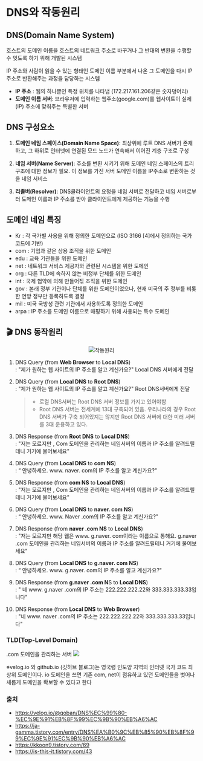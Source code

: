 # DNS와 작동원리
## DNS(Domain Name System)
호스트의 도메인 이름을 호스트의 네트워크 주소로 바꾸거나 그 반대의 변환을 수행할 수 잇도록 하기 위해 개발된 시스템

IP 주소와 사람이 읽을 수 있는 형태인 도메인 이름 부분에서 나온 그 도메인을 다시 IP 주소로 반환해주는 과정을 담당하는 시스템
- **IP 주소** : 웹의 하나뿐인 특정 위치를 나타냄 (172.217.161.206같은 숫자덩어리)
- **도메인 이름 서버**: 브라우저에 입력하는 웹주소(google.com)를 웹사이트이 실제 (IP) 주소에 맞춰주는 특별한 서버

## DNS 구성요소
1. **도메인 네임 스페이스(Domain Name Space)**: 최상위에 루트 DNS 서버가 존재하고, 그 하위로 인터넷에 연결된 모드 노드가 연속해서 이어진 계층 구조로 구성

2. **네임 서버(Name Server)**: 주소를 변환 시키기 위해 도메인 네임 스페이스의 트리구조에 대한 정보가 필요. 이 정보를 가진 서버 도메인 이름을 IP주소로 변환하는 것을 네임 서비스
3. **리졸버(Resolver)**: DNS클라이언트의 요청을 네임 서버로 전달하고 네임 서버로부터 도메인 이름과 IP 주소를 받아 클라이언트에게 제공하는 기능을 수행

## 도메인 네임 특징
- Kr : 각 국가별 사용을 위해 정의한 도메인으로 (ISO 3166 [4]에서 정의하는 국가 코드에 기반)
- com : 기업과 같은 상용 조직을 위한 도메인
- edu : 교육 기관들을 위한 도메인
- net : 네트워크 서비스 제공자와 관련된 시스템을 위한 도메인
- org : 다른 TLD에 속하지 않는 비정부 단체를 위한 도메인
- int : 국제 협약에 의해 만들어짂 조직을 위한 도메인
- gov : 본래 정부 기관이나 단체를 위한 도메인이었으나, 현재 미국의 주 정부를 비롯한 연방 정부만 등록하도록 결정
- mil : 미국 국방성 관련 기관에서 사용하도록 정의한 도메인
- arpa : IP 주소를 도메인 이름으로 매핑하기 위해 사용되는 특수 도메인

## 🎬 DNS 동작원리
<p align = "center">
<img src ="https://img1.daumcdn.net/thumb/R1280x0/?scode=mtistory2&fname=https%3A%2F%2Fblog.kakaocdn.net%2Fdn%2FcgbNqc%2Fbtq1uuMDN4D%2Fcfifchk6rOn14ZyP9LB8O0%2Fimg.jpg" >작동원리

1. DNS Query (from **Web Browser** to **Local DNS**) <Br> : "제가 원하는 웹 사이트의 IP 주소를 알고 계신가요?" Local DNS 서버에게 전달
2. DNS Query (from **Local DNS** to **Root DNS**)<br> :  "제가 원하는 웹 사이트의 IP 주소를 알고 계신가요?" Root DNS서버에게 전달
    > - 로컬 DNS서버는 Root DNS 서버 정보를 가지고 있어야함
    > - Root DNS 서버는 전세계에 13대 구축되어 있음. 우리나라의 경우 Root DNS 서버가 구축 되어있지는 않지만 Root DNS 서버에 대한 미러 서버를 3대 운용하고 있다.
3. DNS Response (from **Root DNS** to **Local DNS**) <br>: "저는 모르지만 , Com 도메인을 관리하는 네임서버의 이름과 IP 주소를 알려드릴 테니 거기에 물어보세요"
4. DNS Query (from **Local DNS** to **com NS**) <br>: “ 안녕하세요. www. naver. com의 IP 주소를 알고 계신가요?"

5. DNS Response (from **com NS** to **Local DNS**)<br> : "저는 모르지만 , Com 도메인을 관리하는 네임서버의 이름과 IP 주소를 알려드릴 테니 거기에 물어보세요"
6. DNS Query (from **Local DNS** to **naver. com NS**)<Br> : “ 안녕하세요. www. Naver .com의 IP 주소를 알고 계신가요?"
7. DNS Response (from **naver .com NS** to **Local DNS**) <br>: "저는 모르지만 해당 웹은 www. g.naver. com이라는 이름으로 통해요. g.naver .com 도메인을 관리하는 네임서버의 이름과 IP 주소를 알려드릴테니 거기에 물어보세요"
8. DNS Query (from **Local DNS** to **g.naver. com NS**)<br> : “ 안녕하세요. www. g.naver. com의 IP 주소를 알고 계신가요?"
9. DNS Response (from **g.naver .com N**S to **Local DNS**)<br> : " 네 www. g.naver .com의 IP 주소는 222.222.222.22와 333.333.333.33입니다"
10. DNS Response (from **Local DNS** to **Web Browser**) <br>: "네 www. naver .com의 IP 주소는 222.222.222.22와 333.333.333.33입니다"

### TLD(Top-Level Domain)
.com 도메인을 관리하는 서버
<img src ="https://velog.velcdn.com/images%2Fgoban%2Fpost%2F679d8a2b-1933-4850-95b9-c13765b9ff6c%2FTLD.jpg">

※velog.io 와 github.io (깃허브 블로그)는 영국령 인도양 지역의 인터넷 국가 코드 최상위 도메인이다. io 도메인을 쓰면 기존 com, net이 점유하고 있던 도메인들을 벗어나 새롭게 도메인을 확보할 수 있다고 한다

### 출처
- https://velog.io/@goban/DNS%EC%99%80-%EC%9E%91%EB%8F%99%EC%9B%90%EB%A6%AC
- https://ja-gamma.tistory.com/entry/DNS%EA%B0%9C%EB%85%90%EB%8F%99%EC%9E%91%EC%9B%90%EB%A6%AC
- https://kkoon9.tistory.com/69
- https://is-this-it.tistory.com/43